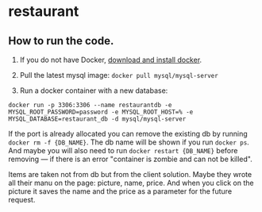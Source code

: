 # restaurant

## How to run the code.

1. If you do not have Docker, [download and install docker](https://docs.docker.com/get-docker/).

1. Pull the latest mysql image: `docker pull mysql/mysql-server`

1. Run a docker container with a new database:

`docker run -p 3306:3306 --name restaurantdb -e MYSQL_ROOT_PASSWORD=password -e MYSQL_ROOT_HOST=% -e MYSQL_DATABASE=restaurant_db -d mysql/mysql-server`

If the port is already allocated you can remove the existing db by running `docker rm -f {DB_NAME}`. The db name will be shown if you run `docker ps`. And maybe you will also need to run `docker restart {DB_NAME}` before removing — if there is an error "container is zombie and can not be killed".


Items are taken not from db but from the client solution. Maybe they wrote all their manu on the page: picture, name, price. And when you click on the picture it saves the name and the price as a parameter for the future request.
